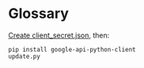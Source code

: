 # Glossary

[Create client_secret.json](https://developers.google.com/sheets/api/quickstart/python), then:

    pip install google-api-python-client
    update.py
